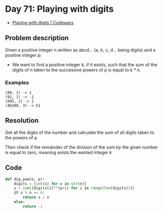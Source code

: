 # Day 71: Playing with digits

- [Playing with digits | Codewars](https://www.codewars.com/kata/5552101f47fc5178b1000050)

## Problem description

Given a positive integer n written as abcd... (a, b, c, d... being digits) and a positive integer p:

- We want to find a positive integer k, if it exists, such that the sum of the digits of n taken to the successive powers of p is equal to k \* n.

### Examples

```text
(89, 1) -> 1
(92, 1) -> -1
(695, 2) -> 2
(46288, 3) -> 51
```

## Resolution

Get all the digits of the number and calculate the sum of all digits taken to the powers of p.

Then check if the remainder of the division of the sum by the given number is equal to zero, meaning exists the wanted integer $k$

## Code

```python
def dig_pow(n, p):
    digits = [int(x) for x in str(n)]
    s = sum([digits[i]**(p+i) for i in range(len(digits))])
    if s % n == 0:
        return s / n
    else:
        return -1
```
